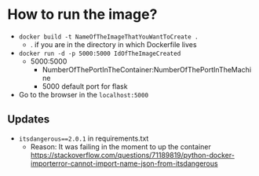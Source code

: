 # How to run the image?
* `docker build -t NameOfTheImageThatYouWantToCreate .`
    * . if you are in the directory in which Dockerfile lives
* `docker run -d -p 5000:5000 IdOfTheImageCreated`
    * 5000:5000
        * NumberOfThePortInTheContainer:NumberOfThePortInTheMachine
        * 5000 default port for flask
* Go to the browser in the `localhost:5000`

## Updates
* `itsdangerous==2.0.1` in requirements.txt
  * Reason: It was failing in the moment to up the container https://stackoverflow.com/questions/71189819/python-docker-importerror-cannot-import-name-json-from-itsdangerous